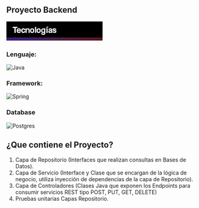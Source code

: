 ## Proyecto Backend

![Banner Technologies](Tecnologías.png) 

### Lenguaje:

![Java](https://img.shields.io/badge/java-%23ED8B00.svg?style=for-the-badge&logo=openjdk&logoColor=white)


### Framework:
![Spring](https://img.shields.io/badge/spring-%236DB33F.svg?style=for-the-badge&logo=spring&logoColor=white)

### Database
![Postgres](https://img.shields.io/badge/postgres-%23316192.svg?style=for-the-badge&logo=postgresql&logoColor=white)

## ¿Que contiene el Proyecto?
1. Capa de Repositorio (Interfaces que realizan consultas en Bases de Datos). 
2. Capa de Servicio (Interface y Clase que se encargan de la lógica de negocio, utiliza inyección de 
dependencias de la capa de Repositorio). 
3. Capa de Controladores (Clases Java que exponen los Endpoints para consumir servicios REST tipo 
POST, PUT, GET, DELETE) 
4. Pruebas unitarias Capas Repositorio. 